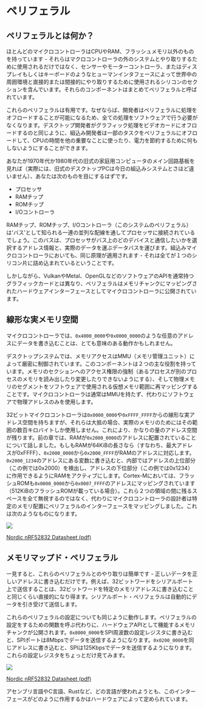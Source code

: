 <!-- # Peripherals -->

# ペリフェラル

<!-- ## What are Peripherals? -->

## ペリフェラルとは何か？

<!--
Most Microcontrollers have more than just a CPU, RAM, or Flash Memory - they contain sections of silicon which are used for interacting with systems outside of the microcontroller, as well as directly and indirectly interacting with their surroundings in the world via sensors, motor controllers, or human interfaces such as a display or keyboard. These components are collectively known as Peripherals.
-->

ほとんどのマイクロコントローラはCPUやRAM、フラッシュメモリ以外のものを持っています - それらはマクロコントローラの外のシステムとやり取りするために使用されるだけではなく、センサーやモーターコントローラ、またはディスプレイもしくはキーボードのようなヒューマンインタフェースによって世界中の周囲環境と直接的または間接的にやり取りするために使用されるシリコンのセクションを含んでいます。それらのコンポーネントはまとめてペリフェラルと呼ばれています。

<!--
These peripherals are useful because they allow a developer to offload processing to them, avoiding having to handle everything in software. Similar to how a desktop developer would offload graphics processing to a video card, embedded developers can offload some tasks to peripherals allowing the CPU to spend it's time doing something else important, or doing nothing in order to save power.
-->

これらのペリフェラルは有用です。なぜならば、開発者はペリフェラルに処理をオフロードすることが可能になるため、全ての処理をソフトウェアで行う必要がなくなります。デスクトップ開発者がグラフィック処理をビデオカードにオフロードするのと同じように、組込み開発者は一部のタスクをペリフェラルにオフロードして、CPUの時間を他の重要なことに使ったり、電力を節約するために何もしないようにすることができます。

<!--
If you look at the main circuit board in an old-fashioned home computer from the 1970s or 1980s (and actually, the desktop PCs of yesterday are not so far removed from the embedded systems of today) you would expect to see:
-->

あなたが1970年代か1980年代の旧式の家庭用コンピュータのメイン回路基板を見れば（実際には、旧式のデスクトップPCは今日の組込みシステムとさほど違いません）、あなたは次のものを目にするはずです。

<!--
* A processor
* A RAM chip
* A ROM chip
* An I/O controller
-->

* プロセッサ
* RAMチップ
* ROMチップ
* I/Oコントローラ

<!--
The RAM chip, ROM chip and I/O controller (the peripheral in this system) would be joined to the processor through a series of parallel traces known as a 'bus'. This bus carries address information, which selects which device on the bus the processor wishes to communicate with, and a data bus which carries the actual data. In our embedded microcontrollers, the same principles apply - it's just that everything is packed on to a single piece of silicon.
-->

RAMチップ、ROMチップ、I/Oコントローラ（このシステムのペリフェラル）は'バス'として知られる一連の並列な配線を通してプロセッサに接続されているでしょう。このバスは、プロセッサがバス上のどのデバイスと通信したいかを選択するアドレス情報と、実際のデータを運ぶデータバスを運びます。組込みマイクロコントローラにおいても、同じ原理が適用されます - それは全てが１つのシリコン片に詰め込まれているということです。

<!--
However, unlike graphics cards, which typically have a Software API like Vulkan, Metal, or OpenGL, peripherals are exposed to our Microcontroller with a hardware interface, which is mapped to a chunk of the memory.
-->

しかしながら、VulkanやMetal、OpenGLなどのソフトウェアのAPIを通常持つグラフィックカードとは異なり、ペリフェラルはメモリチャンクにマッピングされたハードウェアインターフェースとしてマイクロコントローラに公開されています。

<!-- ## Linear and Real Memory Space -->

## 線形な実メモリ空間

<!--
On a microcontroller, writing some data to some other arbitrary address, such as `0x4000_0000` or `0x0000_0000`, may also be a completely valid action.
-->

マイクロコントローラでは、`0x4000_0000`や`0x0000_0000`のような任意のアドレスにデータを書き込むことは、とても意味のある動作かもしれません。

<!--
On a desktop system, access to memory is tightly controlled by the MMU, or Memory Management Unit. This component has two major responsibilities: enforcing access permission to sections of memory (preventing one process from reading or modifying the memory of another process); and re-mapping segments of the physical memory to virtual memory ranges used in software. Microcontrollers do not typically have an MMU, and instead only use real physical addresses in software.
-->

デスクトップシステムでは、メモリアクセスはMMU（メモリ管理ユニット）によって厳密に制御されています。このコンポーネントは２つの主な役割を持っています。メモリのセクションへのアクセス権限の強制（あるプロセスが別のプロセスのメモリを読み出したり変更したりできないようにする）、そして物理メモリのセグメントをソフトウェアで使用される仮想メモリ範囲に再マッピングすることです。マイクロコントローラは通常はMMUを持たず、代わりにソフトウェアで物理アドレスのみを使用します。

<!--
Although 32 bit microcontrollers have a real and linear address space from `0x0000_0000`, and `0xFFFF_FFFF`, they generally only use a few hundred kilobytes of that range for actual memory. This leaves a significant amount of address space remaining. In earlier chapters, we were talking about RAM being located at address `0x2000_0000`. If our RAM was 64 KiB long (i.e. with a maximum address of 0xFFFF) then addresses `0x2000_0000` to `0x2000_FFFF` would correspond to our RAM. When we write to a variable which lives at address `0x2000_1234`, what happens internally is that some logic detects the upper portion of the address (0x2000 in this example) and then activates the RAM so that it can act upon the lower portion of the address (0x1234 in this case). On a Cortex-M we also have our Flash ROM mapped in at address `0x0000_0000` up to, say, address `0x0007_FFFF` (if we have a 512 KiB Flash ROM). Rather than ignore all remaining space between these two regions, Microcontroller designers instead mapped the interface for peripherals in certain memory locations. This ends up looking something like this:
-->

32ビットマイクロコントローラは`0x0000_0000`や`0xFFFF_FFFF`からの線形な実アドレス空間を持ちますが、それらは大抵の場合、実際のメモリのためにはその範囲の数百キロバイトしか使用しません。これにより、かなりの量のアドレス空間が残ります。前の章では、RAMが`0x2000_0000`のアドレスに配置されていることについて話しました。もしもRAMが64KiBの長さなら（すなわち、最大アドレスが0xFFFF）、`0x2000_0000`から`0x2000_FFFF`がRAMのアドレスに対応します。`0x2000_1234`のアドレスにある変数に書き込むと、内部ではアドレスの上位部分（この例では0x2000）を検出し、アドレスの下位部分（この例では0x1234）に作用できるようにRAMをアクティブにします。Cortex-Mにおいては、フラッシュROMも`0x0000_0000`から`0x0007_FFFF`のアドレスにマッピングされています（512KiBのフラッシュROMが載っている場合）。これら２つの領域の間に残るスペースを全て無視するのではなく、代わりにマイクロコントローラの設計者は特定のメモリ配置にペリフェラルのインターフェースをマッピングしました。これは次のようなものになります。

![](../assets/nrf52-memory-map.png)

[Nordic nRF52832 Datasheet (pdf)]

<!-- ## Memory Mapped Peripherals -->

## メモリマップド・ペリフェラル

<!--
Interaction with these peripherals is simple at a first glance - write the right data to the correct address. For example, sending a 32 bit word over a serial port could be as direct as writing that 32 bit word to a certain memory address. The Serial Port Peripheral would then take over and send out the data automatically.
-->

一見すると、これらのペリフェラルとのやり取りは簡単です - 正しいデータを正しいアドレスに書き込むだけです。例えば、32ビットワードをシリアルポート上で送信することは、32ビットワードを特定のメモリアドレスに書き込むことと同じくらい直接的になり得ます。シリアルポート・ペリフェラルは自動的にデータを引き受けて送信します。

<!--
Configuration of these peripherals works similarly. Instead of calling a function to configure a peripheral, a chunk of memory is exposed which serves as the hardware API. Write `0x8000_0000` to a SPI Frequency Configuration Register, and the SPI port will send data at 8 Megabits per second. Write `0x0200_0000` to the same address, and the SPI port will send data at 125 Kilobits per second. These configuration registers look a little bit like this:
-->

これらのペリフェラルの設定についても同じように動作します。ペリフェラルの設定をするための関数を呼ぶ代わりに、ハードウェアAPIとして機能するメモリチャンクが公開されます。`0x8000_0000`をSPI周波数の設定レジスタに書き込むと、SPIポートは8Mbpsでデータを送信するようになります。`0x0200_0000`を同じアドレスに書き込むと、SPIは125Kbpsでデータを送信するようになります。これらの設定レジスタをちょっとだけ見てみます。

![](../assets/nrf52-spi-frequency-register.png)

[Nordic nRF52832 Datasheet (pdf)]

<!--
This interface is how interactions with the hardware are made, no matter what language is used, whether that language is Assembly, C, or Rust.
-->

アセンブリ言語やC言語、Rustなど、どの言語が使われようとも、このインターフェースがどのように作用するかはハードウェアによって定められています。

[Nordic nRF52832 Datasheet (pdf)]: http://infocenter.nordicsemi.com/pdf/nRF52832_PS_v1.1.pdf
